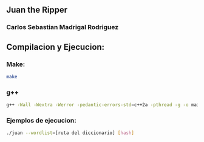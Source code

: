 ## Juan the Ripper
### Carlos Sebastian Madrigal Rodriguez

## Compilacion y Ejecucion:

### Make:
```bash
make
```

### g++
```bash
g++ -Wall -Wextra -Werror -pedantic-errors-std=c++2a -pthread -g -o main hashVal.cppSHA512.cpp SHA512.h
```
### Ejemplos de ejecucion:
```bash
./juan --wordlist=[ruta del diccionario] [hash]
```